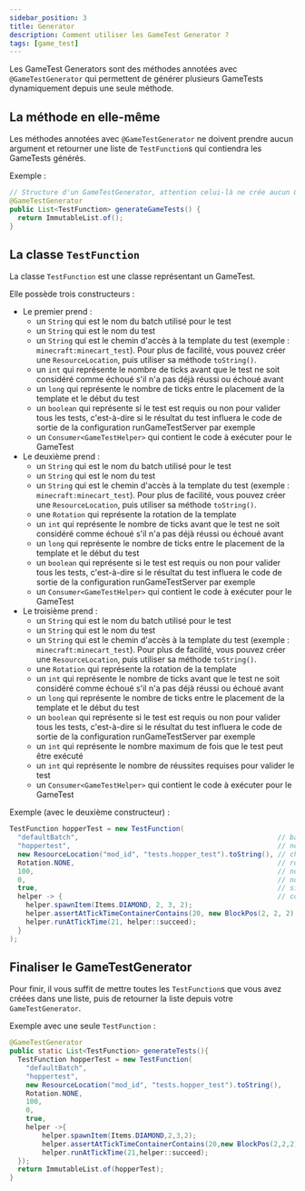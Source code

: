 ```yaml
---
sidebar_position: 3
title: Generator
description: Comment utiliser les GameTest Generator ?
tags: [game_test]
---
```


Les GameTest Generators sont des méthodes annotées avec `@GameTestGenerator` qui permettent de générer plusieurs GameTests dynamiquement depuis une seule méthode.

## La méthode en elle-même

Les méthodes annotées avec `@GameTestGenerator` ne doivent prendre aucun argument et retourner une liste de `TestFunction`s qui contiendra les GameTests générés.

Exemple :
```java
// Structure d'un GameTestGenerator, attention celui-là ne crée aucun GameTest !
@GameTestGenerator
public List<TestFunction> generateGameTests() {
  return ImmutableList.of();
}
```

## La classe `TestFunction`

La classe `TestFunction` est une classe représentant un GameTest.

Elle possède trois constructeurs :
- Le premier prend :
  - un `String` qui est le nom du batch utilisé pour le test
  - un `String` qui est le nom du test
  - un `String` qui est le chemin d'accès à la template du test (exemple : `minecraft:minecart_test`). Pour plus de facilité, vous pouvez créer une `ResourceLocation`, puis utiliser sa méthode `toString()`.
  - un `int` qui représente le nombre de ticks avant que le test ne soit considéré comme échoué s'il n'a pas déjà réussi ou échoué avant
  - un `long` qui représente le nombre de ticks entre le placement de la template et le début du test
  - un `boolean` qui représente si le test est requis ou non pour valider tous les tests, c'est-à-dire si le résultat du test influera le code de sortie de la configuration runGameTestServer par exemple
  - un `Consumer<GameTestHelper>` qui contient le code à exécuter pour le GameTest
- Le deuxième prend :
  - un `String` qui est le nom du batch utilisé pour le test
  - un `String` qui est le nom du test
  - un `String` qui est le chemin d'accès à la template du test (exemple : `minecraft:minecart_test`). Pour plus de facilité, vous pouvez créer une `ResourceLocation`, puis utiliser sa méthode `toString()`.
  - une `Rotation` qui représente la rotation de la template
  - un `int` qui représente le nombre de ticks avant que le test ne soit considéré comme échoué s'il n'a pas déjà réussi ou échoué avant
  - un `long` qui représente le nombre de ticks entre le placement de la template et le début du test
  - un `boolean` qui représente si le test est requis ou non pour valider tous les tests, c'est-à-dire si le résultat du test influera le code de sortie de la configuration runGameTestServer par exemple
  - un `Consumer<GameTestHelper>` qui contient le code à exécuter pour le GameTest
- Le troisième prend :
  - un `String` qui est le nom du batch utilisé pour le test
  - un `String` qui est le nom du test
  - un `String` qui est le chemin d'accès à la template du test (exemple : `minecraft:minecart_test`). Pour plus de facilité, vous pouvez créer une `ResourceLocation`, puis utiliser sa méthode `toString()`.
  - une `Rotation` qui représente la rotation de la template
  - un `int` qui représente le nombre de ticks avant que le test ne soit considéré comme échoué s'il n'a pas déjà réussi ou échoué avant
  - un `long` qui représente le nombre de ticks entre le placement de la template et le début du test
  - un `boolean` qui représente si le test est requis ou non pour valider tous les tests, c'est-à-dire si le résultat du test influera le code de sortie de la configuration runGameTestServer par exemple
  - un `int` qui représente le nombre maximum de fois que le test peut être exécuté
  - un `int` qui représente le nombre de réussites requises pour valider le test
  - un `Consumer<GameTestHelper>` qui contient le code à exécuter pour le GameTest

Exemple (avec le deuxième constructeur) :
```java
TestFunction hopperTest = new TestFunction(
  "defaultBatch",                                                 // batch utilisé pour le test
  "hoppertest",                                                   // nom du test
  new ResourceLocation("mod_id", "tests.hopper_test").toString(), // chemin d'accès à la template du test
  Rotation.NONE,                                                  // rotation de la template
  100,                                                            // nombre de ticks avant que le test ne soit considéré comme échoué s'il n'a pas déjà réussi ou échoué avant
  0,                                                              // nombre de ticks entre le placement de la template et le début du test
  true,                                                           // si le test est requis ou non
  helper -> {                                                     // code à exécuter pour le GameTest
    helper.spawnItem(Items.DIAMOND, 2, 3, 2);
    helper.assertAtTickTimeContainerContains(20, new BlockPos(2, 2, 2), Items.DIAMOND);
    helper.runAtTickTime(21, helper::succeed);
  }
);
```

## Finaliser le GameTestGenerator

Pour finir, il vous suffit de mettre toutes les `TestFunction`s que vous avez créées dans une liste, puis de retourner la liste depuis votre `GameTestGenerator`.

Exemple avec une seule `TestFunction` :
```java
@GameTestGenerator
public static List<TestFunction> generateTests(){
  TestFunction hopperTest = new TestFunction(
    "defaultBatch",
    "hoppertest",
    new ResourceLocation("mod_id", "tests.hopper_test").toString(),
    Rotation.NONE,
    100,
    0,
    true,
    helper ->{
        helper.spawnItem(Items.DIAMOND,2,3,2);
        helper.assertAtTickTimeContainerContains(20,new BlockPos(2,2,2),Items.DIAMOND);
        helper.runAtTickTime(21,helper::succeed);
  });
  return ImmutableList.of(hopperTest);
}
```